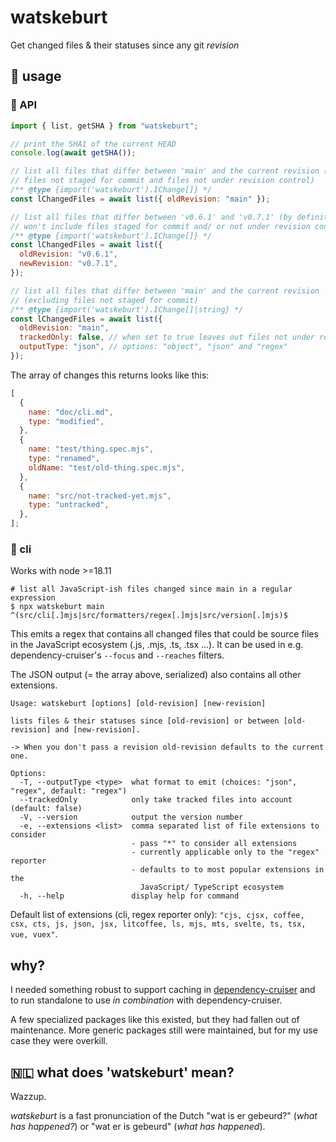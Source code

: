 # watskeburt

Get changed files & their statuses since any git _revision_

## :construction_worker: usage

### :scroll: API

```javascript
import { list, getSHA } from "watskeburt";

// print the SHA1 of the current HEAD
console.log(await getSHA());

// list all files that differ between 'main' and the current revision (including
// files not staged for commit and files not under revision control)
/** @type {import('watskeburt').IChange[]} */
const lChangedFiles = await list({ oldRevision: "main" });

// list all files that differ between 'v0.6.1' and 'v0.7.1' (by definition
// won't include files staged for commit and/ or not under revision control)
/** @type {import('watskeburt').IChange[]} */
const lChangedFiles = await list({
  oldRevision: "v0.6.1",
  newRevision: "v0.7.1",
});

// list all files that differ between 'main' and the current revision
// (excluding files not staged for commit)
/** @type {import('watskeburt').IChange[]|string} */
const lChangedFiles = await list({
  oldRevision: "main",
  trackedOnly: false, // when set to true leaves out files not under revision control
  outputType: "json", // options: "object", "json" and "regex"
});
```

The array of changes this returns looks like this:

```javascript
[
  {
    name: "doc/cli.md",
    type: "modified",
  },
  {
    name: "test/thing.spec.mjs",
    type: "renamed",
    oldName: "test/old-thing.spec.mjs",
  },
  {
    name: "src/not-tracked-yet.mjs",
    type: "untracked",
  },
];
```

### :shell: cli

Works with node >=18.11

```shell
# list all JavaScript-ish files changed since main in a regular expression
$ npx watskeburt main
^(src/cli[.]mjs|src/formatters/regex[.]mjs|src/version[.]mjs)$
```

This emits a regex that contains all changed files that could be
source files in the JavaScript ecosystem (.js, .mjs, .ts, .tsx ...). It can
be used in e.g. dependency-cruiser's `--focus` and `--reaches` filters.

The JSON output (= the array above, serialized) also contains all other
extensions.

```
Usage: watskeburt [options] [old-revision] [new-revision]

lists files & their statuses since [old-revision] or between [old-revision] and [new-revision].

-> When you don't pass a revision old-revision defaults to the current one.

Options:
  -T, --outputType <type>  what format to emit (choices: "json", "regex", default: "regex")
  --trackedOnly            only take tracked files into account (default: false)
  -V, --version            output the version number
  -e, --extensions <list>  comma separated list of file extensions to consider
                           - pass "*" to consider all extensions
                           - currently applicable only to the "regex" reporter
                           - defaults to to most popular extensions in the
                             JavaScript/ TypeScript ecosystem
  -h, --help               display help for command
```

Default list of extensions (cli, regex reporter only):
`"cjs, cjsx, coffee, csx, cts, js, json, jsx, litcoffee, ls, mjs, mts, svelte, ts, tsx, vue, vuex"`.

## why?

I needed something robust to support caching in
[dependency-cruiser](https://github.com/sverweij/dependency-cruiser) and to
run standalone to use _in combination_ with dependency-cruiser.

A few specialized packages like this existed, but they had fallen out of
maintenance. More generic packages still were maintained, but for my use
case they were overkill.

## 🇳🇱 what does 'watskeburt' mean?

Wazzup.

_watskeburt_ is a fast pronunciation of the Dutch "wat is er gebeurd?"
(_what has happened?_) or "wat er is gebeurd" (_what has happened_).
